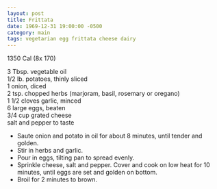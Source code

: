 ```yaml
---
layout: post
title: Frittata
date: 1969-12-31 19:00:00 -0500
category: main
tags: vegetarian egg frittata cheese dairy
---
```

1350 Cal (8x 170)

3 Tbsp. vegetable oil  
1/2 lb. potatoes, thinly sliced  
1 onion, diced  
2 tsp. chopped herbs (marjoram, basil, rosemary or oregano)  
1 1/2 cloves garlic, minced  
6 large eggs, beaten  
3/4 cup grated cheese  
salt and pepper to taste  

* Saute onion and potato in oil for about 8 minutes, until tender and golden.
* Stir in herbs and garlic.
* Pour in eggs, tilting pan to spread evenly.
* Sprinkle cheese, salt and pepper.  Cover and cook on low heat for 10 minutes, until eggs are set and golden on bottom.
* Broil for 2 minutes to brown.
